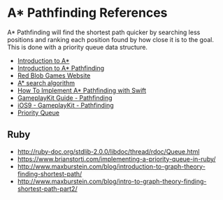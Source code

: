 # A* Pathfinding References

A* Pathfinding will find the shortest path quicker by searching
less positions and ranking each position found by how close it is
to the goal. This is done with a priority queue data structure.

- [Introduction to A*](https://www.redblobgames.com/pathfinding/a-star/introduction.html)
- [Introduction to A* Pathfinding](https://www.raywenderlich.com/4946/introduction-to-a-pathfinding)
- [Red Blob Games Website](https://www.redblobgames.com/)
- [A* search algorithm](https://en.wikipedia.org/wiki/A*_search_algorithm)
- [How To Implement A* Pathfinding with Swift](https://www.raywenderlich.com/105437/implement-pathfinding-swift)
- [GameplayKit Guide - Pathfinding](https://developer.apple.com/library/content/documentation/General/Conceptual/GameplayKit_Guide/Pathfinding.html)
- [iOS9 - GameplayKit - Pathfinding](https://www.shinobicontrols.com/blog/ios9-day-by-day-day11-gameplay-kit-pathfinding)
- [Priority Queue](https://en.wikipedia.org/wiki/Priority_queue)

## Ruby

- http://ruby-doc.org/stdlib-2.0.0/libdoc/thread/rdoc/Queue.html
- https://www.brianstorti.com/implementing-a-priority-queue-in-ruby/
- http://www.maxburstein.com/blog/introduction-to-graph-theory-finding-shortest-path/
- http://www.maxburstein.com/blog/intro-to-graph-theory-finding-shortest-path-part2/

